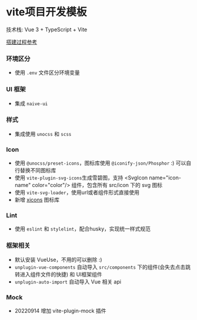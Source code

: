 # vite项目开发模板

技术栈: Vue 3 + TypeScript + Vite

[搭建过程参考](https://juejin.cn/book/7050063811973218341)

### 环境区分
- 使用 `.env` 文件区分环境变量

### UI 框架
- 集成 `naive-ui`

### 样式
- 集成使用 `unocss` 和 `scss`

### Icon
- 使用 `@unocss/preset-icons`，图标库使用 `@iconify-json/Phosphor` :) 可以自行替换不同图标库
- 使用 `vite-plugin-svg-icons`生成雪碧图，支持 \<SvgIcon name="icon-name" color="color"/\> 组件，包含所有 src/icon 下的 svg 图标
- 使用 `vite-svg-loader`，使用url或者组件形式直接使用
- 新增 [xicons](https://www.xicons.org/#/) 图标库

### Lint
- 使用 `eslint` 和 `stylelint`，配合husky，实现统一样式规范

### 框架相关
- 默认安装 VueUse，不用的可以删除 :)
- `unplugin-vue-components` 自动导入 `src/components` 下的组件(会失去点击跳转进入组件文件的快捷) 和 UI框架组件
- `unplugin-auto-import` 自动导入 Vue 相关 api

### Mock
- 20220914 增加 vite-plugin-mock 插件